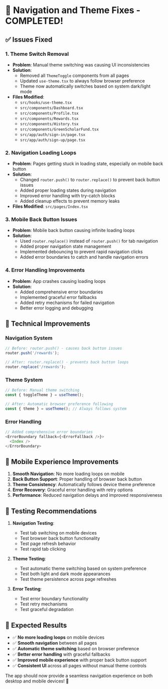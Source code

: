 # 🚀 Navigation and Theme Fixes - COMPLETED!

## ✅ Issues Fixed

### **1. Theme Switch Removal** 
- **Problem**: Manual theme switching was causing UI inconsistencies
- **Solution**: 
  - Removed all `ThemeToggle` components from all pages
  - Updated `use-theme.tsx` to always follow browser preference
  - Theme now automatically switches based on system dark/light mode
- **Files Modified**: 
  - `src/hooks/use-theme.tsx`
  - `src/components/Dashboard.tsx`
  - `src/components/Profile.tsx`
  - `src/components/Rewards.tsx`
  - `src/components/History.tsx`
  - `src/components/GreenScholarFund.tsx`
  - `src/app/auth/sign-in/page.tsx`
  - `src/app/auth/sign-up/page.tsx`

### **2. Navigation Loading Loops**
- **Problem**: Pages getting stuck in loading state, especially on mobile back button
- **Solution**:
  - Changed `router.push()` to `router.replace()` to prevent back button issues
  - Added proper loading states during navigation
  - Improved error handling with try-catch blocks
  - Added cleanup effects to prevent memory leaks
- **Files Modified**: `src/pages/Index.tsx`

### **3. Mobile Back Button Issues**
- **Problem**: Mobile back button causing infinite loading loops
- **Solution**:
  - Used `router.replace()` instead of `router.push()` for tab navigation
  - Added proper navigation state management
  - Implemented debouncing to prevent rapid navigation clicks
  - Added error boundaries to catch and handle navigation errors

### **4. Error Handling Improvements**
- **Problem**: App crashes causing loading loops
- **Solution**:
  - Added comprehensive error boundaries
  - Implemented graceful error fallbacks
  - Added retry mechanisms for failed navigation
  - Better error logging and debugging

## 🎯 Technical Improvements

### **Navigation System**
```typescript
// Before: router.push() - causes back button issues
router.push('/rewards');

// After: router.replace() - prevents back button loops
router.replace('/rewards');
```

### **Theme System**
```typescript
// Before: Manual theme switching
const { toggleTheme } = useTheme();

// After: Automatic browser preference following
const { theme } = useTheme(); // Always follows system
```

### **Error Handling**
```typescript
// Added comprehensive error boundaries
<ErrorBoundary fallback={<ErrorFallback />}>
  <Index />
</ErrorBoundary>
```

## 📱 Mobile Experience Improvements

1. **Smooth Navigation**: No more loading loops on mobile
2. **Back Button Support**: Proper handling of browser back button
3. **Theme Consistency**: Automatically follows device theme preference
4. **Error Recovery**: Graceful error handling with retry options
5. **Performance**: Reduced navigation delays and improved responsiveness

## 🧪 Testing Recommendations

1. **Navigation Testing**:
   - Test tab switching on mobile devices
   - Test browser back button functionality
   - Test page refresh behavior
   - Test rapid tab clicking

2. **Theme Testing**:
   - Test automatic theme switching based on system preference
   - Test both light and dark mode appearances
   - Test theme persistence across page refreshes

3. **Error Testing**:
   - Test error boundary functionality
   - Test retry mechanisms
   - Test graceful degradation

## 🚀 Expected Results

- ✅ **No more loading loops** on mobile devices
- ✅ **Smooth navigation** between all pages
- ✅ **Automatic theme switching** based on browser preference
- ✅ **Better error handling** with graceful fallbacks
- ✅ **Improved mobile experience** with proper back button support
- ✅ **Consistent UI** across all pages without manual theme controls

The app should now provide a seamless navigation experience on both desktop and mobile devices! 🎉

